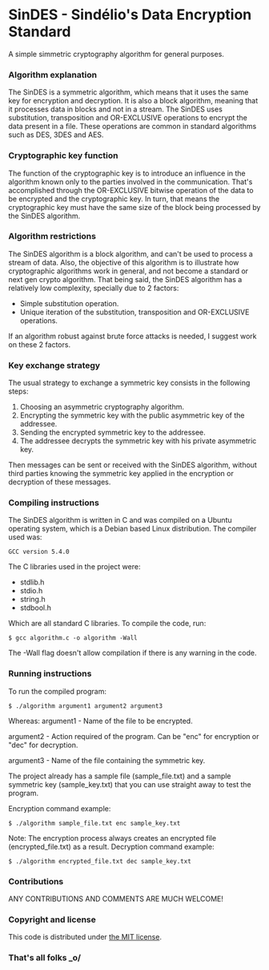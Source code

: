 # SinDES - Sindélio's Data Encryption Standard

A simple simmetric cryptography algorithm for general purposes.

### Algorithm explanation

The SinDES is a symmetric algorithm, which means that it uses the same key for encryption and decryption. It is also a block algorithm, meaning that it processes data in blocks and not in a stream. The SinDES uses substitution, transposition and OR-EXCLUSIVE operations to encrypt the data present in a file. These operations are common in standard algorithms such as DES, 3DES and AES.

### Cryptographic key function

The function of the cryptographic key is to introduce an influence in the algorithm known only to the parties involved in the communication. That's accomplished through the OR-EXCLUSIVE bitwise operation of the data to be encrypted and the cryptographic key. In turn, that means the cryptographic key must have the same size of the block being processed by the SinDES algorithm.

### Algorithm restrictions

The SinDES algorithm is a block algorithm, and can't be used to process a stream of data. Also, the objective of this algorithm is to illustrate how cryptographic algorithms work in general, and not become a standard or next gen crypto algorithm. That being said, the SinDES algorithm has a relatively low complexity, specially due to 2 factors:

- Simple substitution operation.
- Unique iteration of the substitution, transposition and OR-EXCLUSIVE operations.

If an algorithm robust against brute force attacks is needed, I suggest work on these 2 factors.

### Key exchange strategy

The usual strategy to exchange a symmetric key consists in the following steps:

1. Choosing an asymmetric cryptography algorithm.
2. Encrypting the symmetric key with the public asymmetric key of the addressee.
3. Sending the encrypted symmetric key to the addressee.
4. The addressee decrypts the symmetric key with his private asymmetric key.

Then messages can be sent or received with the SinDES algorithm, without third parties knowing the symmetric key applied in the encryption or decryption of these messages.

### Compiling instructions

The SinDES algorithm is written in C and was compiled on a Ubuntu operating system, which is a Debian based Linux distribution. The compiler used was:
```
GCC version 5.4.0
```
The C libraries used in the project were:

- stdlib.h
- stdio.h
- string.h
- stdbool.h

Which are all standard C libraries. 
To compile the code, run:
```
$ gcc algorithm.c -o algorithm -Wall
```
The -Wall flag doesn't allow compilation if there is any warning in the code.

### Running instructions

To run the compiled program:
```
$ ./algorithm argument1 argument2 argument3
```
Whereas:
argument1 - Name of the file to be encrypted.

argument2 - Action required of the program. Can be "enc" for encryption or "dec" for decryption.

argument3 - Name of the file containing the symmetric key.

The project already has a sample file (sample_file.txt) and a sample symmetric key (sample_key.txt) that you can use straight away to test the program. 

Encryption command example:
```
$ ./algorithm sample_file.txt enc sample_key.txt
```
Note: The encryption process always creates an encrypted file (encrypted_file.txt) as a result. 
Decryption command example:
```
$ ./algorithm encrypted_file.txt dec sample_key.txt
```
### Contributions

ANY CONTRIBUTIONS AND COMMENTS ARE MUCH WELCOME!

### Copyright and license
This code is distributed under [the MIT license](https://github.com/sindelio/SinDES/blob/master/LICENSE).

### That's all folks _o/
